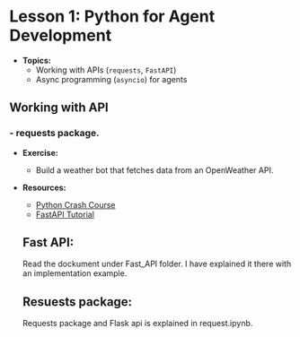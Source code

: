 # **Lesson 1: Python for Agent Development** 
- **Topics:**    
  - Working with APIs (`requests`, `FastAPI`)  
  - Async programming (`asyncio`) for agents  

## Working with API 

### - requests package. 


- **Exercise:**  
  - Build a weather bot that fetches data from an OpenWeather API.  
- **Resources:**  
  - [Python Crash Course](https://ehmatthes.github.io/pcc/)  
  - [FastAPI Tutorial](https://fastapi.tiangolo.com/tutorial/) 


  ## Fast API: 
  Read the dockument under Fast_API folder. I have explained it there with an implementation example.

  ## Resuests package: 
  Requests package and Flask api is explained in request.ipynb. 

  